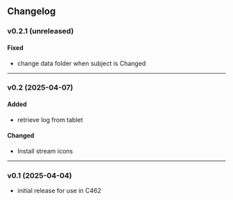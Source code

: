 ## Changelog

### v0.2.1 (unreleased)
#### Fixed
- change data folder when subject is Changed

---

### v0.2 (2025-04-07)
#### Added
- retrieve log from tablet
#### Changed
- Install stream icons

---

### v0.1 (2025-04-04)
- initial release for use in C462

